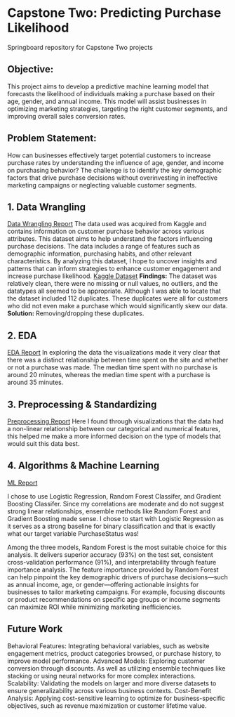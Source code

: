 # Capstone Two: Predicting Purchase Likelihood
Springboard repository for Capstone Two projects
## Objective:
This project aims to develop a predictive machine learning model that forecasts the likelihood of individuals making a purchase based on their age, gender, and annual income. This model will assist businesses in optimizing marketing strategies, targeting the right customer segments, and improving overall sales conversion rates.
## Problem Statement:
How can businesses effectively target potential customers to increase purchase rates by understanding the influence of age, gender, and income on purchasing behavior? The challenge is to identify the key demographic factors that drive purchase decisions without overinvesting in ineffective marketing campaigns or neglecting valuable customer segments.

## 1. Data Wrangling
[Data Wrangling Report](https://github.com/celenelouise/Capstone_Two/blob/main/Data%20Wrangling%20Purchase%20Behavior.ipynb)
The data used was acquired from Kaggle and contains information on customer purchase behavior across various attributes. This dataset aims to help understand the factors influencing purchase decisions. The data includes a range of features such as demographic information, purchasing habits, and other relevant characteristics. By analyzing this dataset, I hope to uncover insights and patterns that can inform strategies to enhance customer engagement and increase purchase likelihood.
[Kaggle Dataset](https://www.kaggle.com/datasets/rabieelkharoua/predict-customer-purchase-behavior-dataset)
**Findings:** The dataset was relatively clean, there were no missing or null values, no outliers, and the datatypes all seemed to be appropriate. Although I was able to locate that the dataset included 112 duplicates. These duplicates were all for customers who did not even make a purchase which would significantly skew our data. **Solution:** Removing/dropping these duplicates.

## 2. EDA
[EDA Report](https://github.com/celenelouise/Capstone_Two/blob/main/EDA%20Prediciting%20Purchase%20Behavior.ipynb)
In exploring the data the visualizations made it very clear that there was a distinct relationship between time spent on the site and whether or not a purchase was made. The median time spent with no purchase is around 20 minutes, whereas the median time spent with a purchase is around 35 minutes. 

## 3. Preprocessing & Standardizing 
[Preprocessing Report](https://github.com/celenelouise/Capstone_Two/blob/main/Preprocessing%20and%20Training%20Purchase%20Behavior.ipynb)
Here I found through visualizations that the data had a non-linear relationship between our categorical and numerical features, this helped me make a more informed decision on the type of models that would suit this data best.

## 4. Algorithms & Machine Learning
[ML Report](https://github.com/celenelouise/Capstone_Two/blob/main/Modeling%20Purchase%20Behavior.ipynb)

I chose to use Logistic Regression, Random Forest Classifer, and Gradient Boosting Classifer. Since my correlations are moderate and do not suggest strong linear relationships, ensemble methods like Random Forest and Gradient Boosting made sense. I chose to start with Logistic Regression as it serves as a strong baseline for binary classification and that is exactly what our target variable PurchaseStatus was!

Among the three models, Random Forest is the most suitable choice for this analysis. It delivers superior accuracy (93%) on the test set, consistent cross-validation performance (91%), and interpretability through feature importance analysis. The feature importance provided by Random Forest can help pinpoint the key demographic drivers of purchase decisions—such as annual income, age, or gender—offering actionable insights for businesses to tailor marketing campaigns. For example, focusing discounts or product recommendations on specific age groups or income segments can maximize ROI while minimizing marketing inefficiencies.

## Future Work
Behavioral Features: Integrating behavioral variables, such as website engagement metrics, product categories browsed, or purchase history, to improve model performance.
Advanced Models: Exploring customer conversion through discounts. As well as utilizing ensemble techniques like stacking or using neural networks for more complex interactions.
Scalability: Validating the models on larger and more diverse datasets to ensure generalizability across various business contexts.
Cost-Benefit Analysis: Applying cost-sensitive learning to optimize for business-specific objectives, such as revenue maximization or customer lifetime value.
